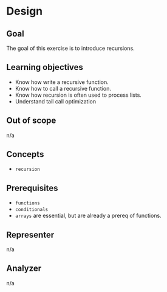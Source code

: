 # Design

## Goal

The goal of this exercise is to introduce recursions.

## Learning objectives

- Know how write a recursive function.
- Know how to call a recursive function.
- Know how recursion is often used to process lists.
- Understand tail call optimization

## Out of scope

n/a

## Concepts

- `recursion`

## Prerequisites

- `functions`
- `conditionals`
- `arrays` are essential, but are already a prereq of functions.

## Representer

n/a

## Analyzer

n/a
